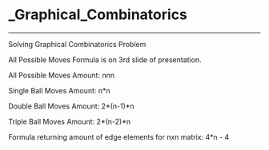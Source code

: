 # _Graphical_Combinatorics
------------------------------------------------------------------------------------------------------------
Solving Graphical Combinatorics Problem  

All Possible Moves Formula is on 3rd slide of presentation. 

All Possible Moves Amount: 
n*n*n

Single Ball Moves Amount:
n*n

Double Ball Moves Amount:
2*(n-1)*n

Triple Ball Moves Amount:
2*(n-2)*n

Formula returning amount of edge elements for nxn matrix:
4*n - 4

